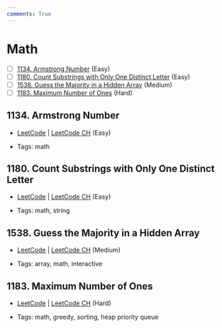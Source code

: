 ```yaml
---
comments: True
---
```


# Math

- [ ] [1134. Armstrong Number](https://leetcode.cn/problems/armstrong-number/) (Easy)
- [ ] [1180. Count Substrings with Only One Distinct Letter](https://leetcode.cn/problems/count-substrings-with-only-one-distinct-letter/) (Easy)
- [ ] [1538. Guess the Majority in a Hidden Array](https://leetcode.cn/problems/guess-the-majority-in-a-hidden-array/) (Medium)
- [ ] [1183. Maximum Number of Ones](https://leetcode.cn/problems/maximum-number-of-ones/) (Hard)

## 1134. Armstrong Number

-   [LeetCode](https://leetcode.com/problems/armstrong-number/) | [LeetCode CH](https://leetcode.cn/problems/armstrong-number/) (Easy)

-   Tags: math

## 1180. Count Substrings with Only One Distinct Letter

-   [LeetCode](https://leetcode.com/problems/count-substrings-with-only-one-distinct-letter/) | [LeetCode CH](https://leetcode.cn/problems/count-substrings-with-only-one-distinct-letter/) (Easy)

-   Tags: math, string

## 1538. Guess the Majority in a Hidden Array

-   [LeetCode](https://leetcode.com/problems/guess-the-majority-in-a-hidden-array/) | [LeetCode CH](https://leetcode.cn/problems/guess-the-majority-in-a-hidden-array/) (Medium)

-   Tags: array, math, interactive

## 1183. Maximum Number of Ones

-   [LeetCode](https://leetcode.com/problems/maximum-number-of-ones/) | [LeetCode CH](https://leetcode.cn/problems/maximum-number-of-ones/) (Hard)

-   Tags: math, greedy, sorting, heap priority queue
